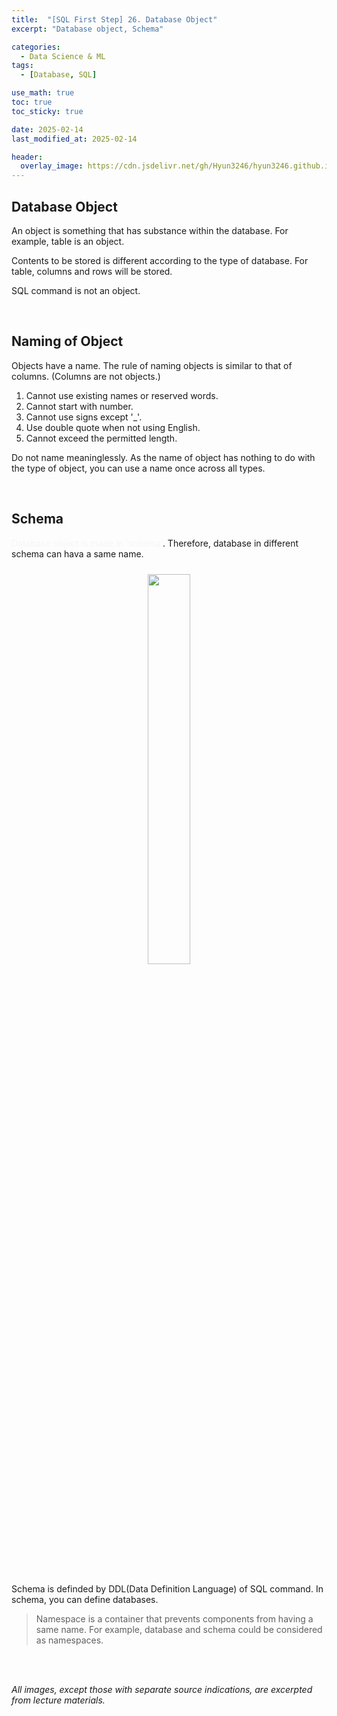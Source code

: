 ```yaml
---
title:  "[SQL First Step] 26. Database Object"
excerpt: "Database object, Schema"

categories:
  - Data Science & ML
tags:
  - [Database, SQL]

use_math: true
toc: true
toc_sticky: true

date: 2025-02-14
last_modified_at: 2025-02-14

header:
  overlay_image: https://cdn.jsdelivr.net/gh/Hyun3246/hyun3246.github.io@master/image/overlay image/SQL First Step.png
---
```

## Database Object
An object is something that has substance within the database. For example, table is an object.

Contents to be stored is different according to the type of database. For table, columns and rows will be stored.

SQL command is not an object.

<br/>

## Naming of Object
Objects have a name. The rule of naming objects is similar to that of columns. (Columns are not objects.)

1. Cannot use existing names or reserved words.
2. Cannot start with number.
3. Cannot use signs except '_'.
4. Use double quote when not using English.
5. Cannot exceed the permitted length.

Do not name meaninglessly. As the name of object has nothing to do with the type of object, you can use a name once across all types.

<br/>

## Schema
<span style="color:#F5F5F7">Database object is made in 'schema'</span>. Therefore, database in different schema can hava a same name.
<br/>
<figure style="display:block; text-align:center;">
<img src="https://cdn.jsdelivr.net/gh/Hyun3246/hyun3246.github.io@master/image/SQL First Step/Schema and Database.png"
    style="width: 40%; height: auto; margin:10px">
</figure>
<br/>

Schema is definded by DDL(Data Definition Language) of SQL command. In schema, you can define databases.

> Namespace is a container that prevents components from having a same name. For example, database and schema could be considered as namespaces.

<br/>
<br/>

*All images, except those with separate source indications, are excerpted from lecture materials.*